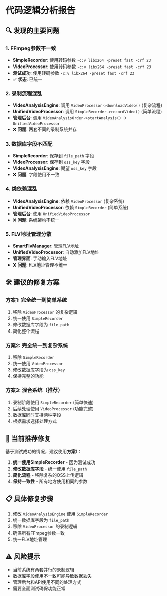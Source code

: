 # 代码逻辑分析报告

## 🔍 发现的主要问题

### 1. **FFmpeg参数不一致**
- **SimpleRecorder**: 使用转码参数 `-c:v libx264 -preset fast -crf 23`
- **VideoProcessor**: 使用转码参数 `-c:v libx264 -preset fast -crf 23`
- **测试成功**: 使用转码参数 `-c:v libx264 -preset fast -crf 23`
- ✅ **状态**: 已统一

### 2. **录制流程混乱**
- **VideoAnalysisEngine**: 调用 `VideoProcessor->downloadVideo()` (复杂流程)
- **UnifiedVideoProcessor**: 调用 `SimpleRecorder->recordVideo()` (简单流程)
- **管理后台**: 调用 `VideoAnalysisOrder->startAnalysis()` → `UnifiedVideoProcessor`
- ❌ **问题**: 两套不同的录制系统并存

### 3. **数据库字段不匹配**
- **SimpleRecorder**: 保存到 `file_path` 字段
- **VideoProcessor**: 保存到 `oss_key` 字段
- **VideoAnalysisEngine**: 期望 `oss_key` 字段
- ❌ **问题**: 字段使用不一致

### 4. **类依赖混乱**
- **VideoAnalysisEngine**: 依赖 `VideoProcessor` (复杂系统)
- **UnifiedVideoProcessor**: 依赖 `SimpleRecorder` (简单系统)
- **管理后台**: 使用 `UnifiedVideoProcessor`
- ❌ **问题**: 系统架构不统一

### 5. **FLV地址管理分散**
- **SmartFlvManager**: 管理FLV地址
- **UnifiedVideoProcessor**: 自动添加FLV地址
- **管理界面**: 手动输入FLV地址
- ❌ **问题**: FLV地址管理不统一

## 🛠️ 建议的修复方案

### 方案1: 完全统一到简单系统
1. 移除 `VideoProcessor` 的复杂逻辑
2. 统一使用 `SimpleRecorder`
3. 修改数据库字段为 `file_path`
4. 简化整个流程

### 方案2: 完全统一到复杂系统
1. 移除 `SimpleRecorder`
2. 统一使用 `VideoProcessor`
3. 修改数据库字段为 `oss_key`
4. 保持完整的功能

### 方案3: 混合系统（推荐）
1. 录制阶段使用 `SimpleRecorder` (简单快速)
2. 后续处理使用 `VideoProcessor` (功能完整)
3. 数据库同时支持两种字段
4. 根据需求选择处理方式

## 🎯 当前推荐修复

基于测试成功的情况，建议使用**方案1**：

1. **统一使用SimpleRecorder** - 因为测试成功
2. **修改数据库字段** - 统一使用 `file_path`
3. **简化流程** - 移除复杂的OSS上传逻辑
4. **保持一致性** - 所有地方使用相同的参数

## 📋 具体修复步骤

1. 修改 `VideoAnalysisEngine` 使用 `SimpleRecorder`
2. 统一数据库字段为 `file_path`
3. 移除 `VideoProcessor` 的录制逻辑
4. 确保所有FFmpeg参数一致
5. 统一FLV地址管理

## ⚠️ 风险提示

- 当前系统有两套并行的录制逻辑
- 数据库字段使用不一致可能导致数据丢失
- 管理后台和API使用不同的处理方式
- 需要全面测试确保功能正常
